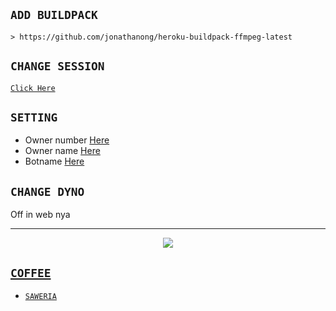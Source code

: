 ## `ADD BUILDPACK`

```
> https://github.com/jonathanong/heroku-buildpack-ffmpeg-latest
```

## `CHANGE SESSION`

[`Click Here`](https://github.com/Ag-Gilang/bota8/blob/master/session.json#L1)

## `SETTING`

- Owner number [Here](https://github.com/Ag-Gilang/bota8/blob/master/settings.json#L7)
- Owner name [Here](https://github.com/Ag-Gilang/bota8/blob/master/settings.json#L16)
- Botname [Here](https://github.com/Ag-Gilang/bota8/blob/master/settings.json#L17)

## `CHANGE DYNO`

Off in web nya

----------

<p align="center">
  <a href="https://youtu.be/_CP2_1Yqauo"><img src="https://a.top4top.io/p_20888ybra1.jpg" />
</p>

## ```COFFEE```

- [`SAWERIA`](https://saweria.co/Aryagilang)
